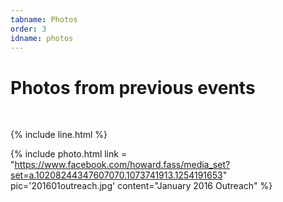 ```yaml
---
tabname: Photos
order: 3
idname: photos
---
```


Photos from previous events
===========================

<br/>


{% include line.html %}

{% include photo.html link = "https://www.facebook.com/howard.fass/media_set?set=a.10208244347607070.1073741913.1254191653" pic='201601outreach.jpg' content="January 2016 Outreach" %}
